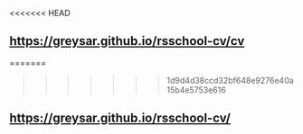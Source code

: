 <<<<<<< HEAD
## https://greysar.github.io/rsschool-cv/cv
=======
>>>>>>> 1d9d4d38ccd32bf648e9276e40a15b4e5753e616
## https://greysar.github.io/rsschool-cv/
